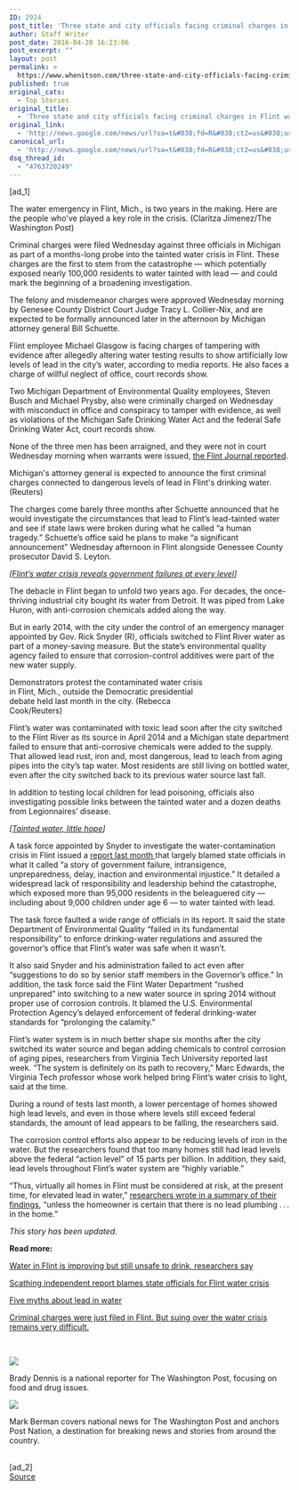 ```yaml
---
ID: 2924
post_title: 'Three state and city officials facing criminal charges in Flint water crisis &#8211; Washington Post'
author: Staff Writer
post_date: 2016-04-20 16:23:06
post_excerpt: ""
layout: post
permalink: >
  https://www.whenitson.com/three-state-and-city-officials-facing-criminal-charges-in-flint-water-crisis-washington-post/
published: true
original_cats:
  - Top Stories
original_title:
  - 'Three state and city officials facing criminal charges in Flint water crisis - Washington Post'
original_link:
  - 'http://news.google.com/news/url?sa=t&#038;fd=R&#038;ct2=us&#038;usg=AFQjCNHd9NIPXl9ROShz5vyKO1OesjFTvA&#038;clid=c3a7d30bb8a4878e06b80cf16b898331&#038;cid=52779090995067&#038;ei=6KwXV_D9OYaxhQHVrJGIAg&#038;url=https://www.washingtonpost.com/news/post-nation/wp/2016/04/20/criminal-charges-expected-wednesday-in-flint-water-investigation/'
canonical_url:
  - 'http://news.google.com/news/url?sa=t&#038;fd=R&#038;ct2=us&#038;usg=AFQjCNHd9NIPXl9ROShz5vyKO1OesjFTvA&#038;clid=c3a7d30bb8a4878e06b80cf16b898331&#038;cid=52779090995067&#038;ei=6KwXV_D9OYaxhQHVrJGIAg&#038;url=https://www.washingtonpost.com/news/post-nation/wp/2016/04/20/criminal-charges-expected-wednesday-in-flint-water-investigation/'
dsq_thread_id:
  - "4763720249"
---
```

 [ad_1]
<br><div id=""><div class="inline-content inline-video" readability="35">  <p> <span class="pb-caption">The water emergency in Flint, Mich., is two years in the making. Here are the people who've played a key role in the crisis. (Claritza Jimenez/The Washington Post)</span> </p> </div> <p>Criminal charges were filed Wednesday against three officials in Michigan as part of a months-long probe into the tainted water crisis in Flint. These charges are the first to stem from the catastrophe — which potentially exposed nearly 100,000 residents to water tainted with lead — and could mark the beginning of a broadening investigation.</p> <p>The felony and misdemeanor charges were approved Wednesday morning by Genesee County District Court Judge Tracy L. Collier-Nix, and are expected to be formally announced later in the afternoon by Michigan attorney general Bill Schuette.</p> <p>Flint employee Michael Glasgow is facing charges of tampering with evidence after allegedly altering water testing results to show artificially low levels of lead in the city’s water, according to media reports. He also faces a charge of willful neglect of office, court records show.</p> <p>Two Michigan Department of Environmental Quality employees, Steven Busch and Michael Prysby, also were criminally charged on Wednesday with misconduct in office and conspiracy to tamper with evidence, as well as violations of the Michigan Safe Drinking Water Act and the federal Safe Drinking Water Act, court records show.</p> <p>None of the three men has been arraigned, and they were not in court Wednesday morning when warrants were issued, <a href="http://www.mlive.com/news/flint/index.ssf/2016/04/charges_filed_in_flint_water_c.html">the Flint Journal reported</a>.</p> <div class="inline-content inline-video" readability="33">  <p> <span class="pb-caption">Michigan's attorney general is expected to announce the first criminal charges connected to dangerous levels of lead in Flint's drinking water. (Reuters)</span> </p> </div> <p>The charges come barely three months after Schuette announced that he would investigate the circumstances that lead to Flint’s lead-tainted water and see if state laws were broken during what he called “a human tragedy.” Schuette’s office said he plans to make “a significant announcement” Wednesday afternoon in Flint alongside Genessee County prosecutor David S. Leyton.</p> <p channel="wp.com" class="interstitial-link"> <i> [<a href="https://www.washingtonpost.com/national/health-science/flints-water-crisis-reveals-government-failures-at-every-level/2016/01/23/03705f0c-c11e-11e5-bcda-62a36b394160_story.html">Flint’s water crisis reveals government failures at every level</a>] </i> </p> <p>The debacle in Flint began to unfold two years ago. For decades, the once-thriving industrial city bought its water from Detroit. It was piped from Lake Huron, with anti-corrosion chemicals added along the way.</p> <p>But in early 2014, with the city under the control of an emergency manager appointed by Gov. Rick Snyder (R), officials switched to Flint River water as part of a money-saving measure. But the state’s environmental quality agency failed to ensure that corrosion-control additives were part of the new water supply.</p> <div class="inline-content inline-photo-right" style="width:354px;"> <a name="a179d85997"/> <img alt="" src="http://www.whenitson.com/wp-content/uploads/2016/04/Three-state-and-city-officials-facing-criminal-charges-in-Flint-water-crisis-Washington-Post.jpg"/><span class="pb-caption">Demonstrators protest the contaminated water crisis in Flint, Mich., outside the Democratic presidential debate held last month in the city. (Rebecca Cook/Reuters)</span> </div> <p>Flint’s water was contaminated with toxic lead soon after the city switched to the Flint River as its source in April 2014 and a Michigan state department failed to ensure that anti-corrosive chemicals were added to the supply. That allowed lead rust, iron and, most dangerous, lead to leach from aging pipes into the city’s tap water. Most residents are still living on bottled water, even after the city switched back to its previous water source last fall.</p> <p>In addition to testing local children for lead poisoning, officials also investigating possible links between the tainted water and a dozen deaths from Legionnaires’ disease.</p> <p channel="wp.com" class="interstitial-link"> <i> [<a href="https://www.washingtonpost.com/graphics/national/flint/">Tainted water, little hope</a>] </i> </p> <p>A task force appointed by Snyder to investigate the water-contamination crisis in Flint issued a <a href="http://mediad.publicbroadcasting.net/p/michigan/files/201603/taskforce_report.pdf?_ga=1.147700144.609033213.1458749402">report last month </a>that largely blamed state officials in what it called “a story of government failure, intransigence, unpreparedness, delay, inaction and environmental injustice.” It detailed a widespread lack of responsibility and leadership behind the catastrophe, which exposed more than 95,000 residents in the beleaguered city — including about 9,000 children under age 6 — to water tainted with lead.</p> <p id="U1040143845105brD">The task force faulted a wide range of officials in its report. It said the state Department of Environmental Quality “failed in its fundamental responsibility” to enforce drinking-water regulations and assured the governor’s office that Flint’s water was safe when it wasn’t.</p> <p>It also said Snyder and his administration failed to act even after “suggestions to do so by senior staff members in the Governor’s office.” In addition, the task force said the Flint Water Department “rushed unprepared” into switching to a new water source in spring 2014 without proper use of corrosion controls. It blamed the U.S. Environmental Protection Agency’s delayed enforcement of federal drinking-water standards for “prolonging the calamity.”</p> <p>Flint’s water system is in much better shape six months after the city switched its water source and began adding chemicals to control corrosion of aging pipes, researchers from Virginia Tech University reported last week. “The system is definitely on its path to recovery,” Marc Edwards, the Virginia Tech professor whose work helped bring Flint’s water crisis to light, said at the time.</p> <p>During a round of tests last month, a lower percentage of homes showed high lead levels, and even in those where levels still exceed federal standards, the amount of lead appears to be falling, the researchers said.</p> <p>The corrosion control efforts also appear to be reducing levels of iron in the water. But the researchers found that too many homes still had lead levels above the federal “action level” of 15 parts per billion. In addition, they said, lead levels throughout Flint’s water system are “highly variable.”</p> <p>“Thus, virtually all homes in Flint must be considered at risk, at the present time, for elevated lead in water,” <a href="http://flintwaterstudy.org/2016/04/results-of-flint-resident-water-lead-sampling-march-2016/" target="_blank">researchers wrote in a summary of their findings</a>, “unless the homeowner is certain that there is no lead plumbing . . . in the home.”</p> <p><em>This story has been updated.</em></p> <p><strong>Read more:</strong></p> <p><a href="https://www.washingtonpost.com/national/health-science/flint-water-improving-but-still-unsafe-to-drink-researchers-say/2016/04/12/aad82910-002e-11e6-b823-707c79ce3504_story.html">Water in Flint is improving but still unsafe to drink, researchers say</a></p> <p><a href="https://www.washingtonpost.com/national/health-science/scathing-independent-report-blames-state-officials-for-flint-water-crisis/2016/03/23/82692d52-f12f-11e5-a61f-e9c95c06edca_story.html">Scathing independent report blames state officials for Flint water crisis</a></p> <p><a href="https://www.washingtonpost.com/opinions/five-myths-about-lead-in-water/2016/02/26/a3279d26-d686-11e5-9823-02b905009f99_story.html">Five myths about lead in water</a></p> <p><a href="https://www.washingtonpost.com/news/the-fix/wp/2016/01/26/why-it-will-be-very-difficult-for-flint-residents-to-sue-the-state-of-michigan-for-money/?postshare=1731461168389870&amp;tid=ss_tw">Criminal charges were just filed in Flint. But suing over the water crisis remains very difficult.</a></p> <p> </p></div><div readability="33"><a href="http://www.washingtonpost.com/people/brady-dennis"><img src="http://www.whenitson.com/wp-content/uploads/2016/04/Three-state-and-city-officials-facing-criminal-charges-in-Flint-water-crisis-Washington-Post.JPG" data-threshold="480" class="post-body-headshot-left "/></a><p>Brady Dennis is a national reporter for The Washington Post, focusing on food and drug issues.</p></div><div readability="34"><a href="http://www.washingtonpost.com/people/mark-berman"><img src="http://www.whenitson.com/wp-content/uploads/2016/04/Three-state-and-city-officials-facing-criminal-charges-in-Flint-water-crisis-Washington-Post.jpe" data-threshold="480" class="post-body-headshot-left "/></a><p>Mark Berman covers national news for The Washington Post and anchors Post Nation, a destination for breaking news and stories from around the country.</p></div>
<br>[ad_2]
<br><a href="http://news.google.com/news/url?sa=t&#038;fd=R&#038;ct2=us&#038;usg=AFQjCNHd9NIPXl9ROShz5vyKO1OesjFTvA&#038;clid=c3a7d30bb8a4878e06b80cf16b898331&#038;cid=52779090995067&#038;ei=6KwXV_D9OYaxhQHVrJGIAg&#038;url=https://www.washingtonpost.com/news/post-nation/wp/2016/04/20/criminal-charges-expected-wednesday-in-flint-water-investigation/">Source </a>